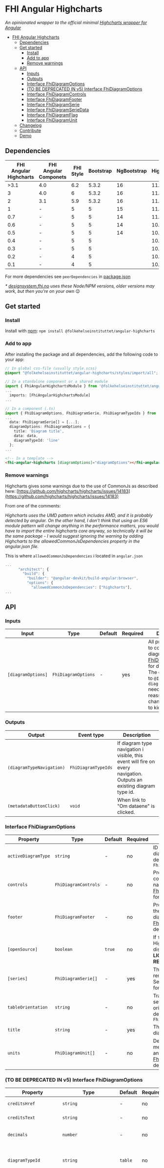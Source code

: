 # FHI Angular Highcharts

_An opinionated wrapper to the official minimal [Highcharts wrapper for Angular](https://github.com/highcharts/highcharts-angular)_

- [FHI Angular Highcharts](#fhi-angular-highcharts)
  - [Dependencies](#dependencies)
  - [Get started](#get-started)
    - [Install](#install)
    - [Add to app](#add-to-app)
    - [Remove warnings](#remove-warnings)
  - [API](#api)
    - [Inputs](#inputs)
    - [Outputs](#outputs)
    - [Interface FhiDiagramOptions](#interface-fhidiagramoptions)
    - [(TO BE DEPRECATED IN v5) Interface FhiDiagramOptions](#to-be-deprecated-in-v5-interface-fhidiagramoptions)
    - [Interface FhiDiagramControls](#interface-fhidiagramcontrols)
    - [Interface FhiDiagramFooter](#interface-fhidiagramfooter)
    - [Interface FhiDiagramSerie](#interface-fhidiagramserie)
    - [Interface FhiDiagramSerieData](#interface-fhidiagramseriedata)
    - [Interface FhiDiagramFlag](#interface-fhidiagramflag)
    - [Interface FhiDiagramUnit](#interface-fhidiagramunit)
  - [Changelog](#changelog)
  - [Contribute](#contribute)
  - [Demo](#demo)

## Dependencies

| FHI Angular Highcharts | FHI Angular Componets | FHI Style | Bootstrap | NgBootstrap | Highcharts | Highcharts Angular | Angular | Node/NPM |
| ---------------------- | --------------------- | --------- | --------- | ----------- | ---------- | ------------------ | ------- | -------- |
| >3.1                   | 4.0                   | 6.2       | 5.3.2     | 16          | 11.4       | 4.0                | 17      | 18/10 *  |
| 3                      | 4.0                   | 6         | 5.3.2     | 16          | 11.1       | 4.0                | 17      | 18/10 *  |
| 2                      | 3.1                   | 5.9       | 5.3.2     | 16          | 11.1       | 4.0                | 17      | 18/10 *  |
| 1                      | -                     | 5         | 5         | 15          | 11.1       | 4.0                | 16      | 18/9 *   |
| 0.7                    | -                     | 5         | 5         | 14          | 11.1       | 3.1.2              | 15      | 18/9 *   |
| 0.6                    | -                     | 5         | 5         | 14          | 10.3.3     | 3.1                | 15      | 18/9 *   |
| 0.5                    | -                     | 5         | 5         | 14          | 10.3.3     | 3.1                | 15      | 18/9 *   |
| 0.4                    | -                     | 5         | 5         |             | 10.3.3     | 3.1                | 15      | 18/9 *   |
| 0.3                    | -                     | 5         | 5         |             | 10.3.3     | 3.1                | 15      | 18/9 *   |
| 0.2                    | -                     | 4         | 5         |             | 10.3.3     | 3.1                | 15      | 18/9 *   |
| 0.1                    | -                     | 4         | 5         |             | 10.3       | 3                  | 14      | 16/8 *   |

For more dependencies see `peerDependencies` in [package.json](https://github.com/folkehelseinstituttet/Fhi.Frontend.Demo/blob/dev/projects/fhi-angular-highcharts/package.json)

_* [designsystem.fhi.no](https://designsystem.fhi.no) uses these Node/NPM versions, older versions may work, but then you're on your own_ :wink:

## Get started

### Install

Install with [npm](https://www.npmjs.com): `npm install @folkehelseinstituttet/angular-highcharts`

### Add to app

After installing the package and all dependencies, add the following code to your app:

```scss
// In global css-file (usually style.scss)
@import "@folkehelseinstituttet/angular-highcharts/styles/import/all";
```

```ts
// In a standalone component or a shared module
import { FhiAngularHighchartsModule } from '@folkehelseinstituttet/angular-highcharts';
...
  imports: [FhiAngularHighchartsModule]
...
```

```ts
// In a component (.ts)
import { FhiDiagramOptions, FhiDiagramSerie, FhiDiagramTypeIds } from '@folkehelseinstituttet/angular-highcharts';
...
  data: FhiDiagramSerie[] = [...];
  diagramOptions: FhiDiagramOptions = {
    title: 'Diagram title',
    data: data,
    diagramTypeId: 'line'
  };
...
```

```html
<!-- In a template -->
<fhi-angular-highcharts [diagramOptions]="diagramOptions"></fhi-angular-highcharts>
```

### Remove warnings

Highcharts gives some warnings due to the use of CommonJs as described here:
[https://github.com/highcharts/highcharts/issues/14183](https://github.com/highcharts/highcharts/issues/14183)

From one of the comments:

_Highcharts uses the UMD pattern which includes AMD, and it is probably detected by angular. On the other hand, I don't think that using an ES6 module pattern will change anything in the performance matters, you would have to import the entire highcharts core anyway, so technically it will be the same package - I would suggest ignoring the warning by adding Highcharts to the allowedCommonJsDependencies property in the angular.json file._

This is where `allowedCommonJsDependencies` i located in `angular.json`

```js
...
      "architect": {
        "build": {
          "builder": "@angular-devkit/build-angular:browser",
          "options": {
            "allowedCommonJsDependencies": ["highcharts"],
...
```

## API

### Inputs

| Input              | Type                | Default | Required | Description |
| ------------------ | ------------------- | ------- | -------- | ----------- |
| `[diagramOptions]` | `FhiDiagramOptions` | -       | yes      | All properties used to configure the diagram. See [FhiDiagramOptions](#interface-fhidiagramoptions) for details. **NB!** The object sent in to `@Input diagramOptions` needs to be reassigned for change detection to kick in. |

### Outputs

| Output                     | Event type          | Description |
| -------------------------- | ------------------- | ----------- |
| `(diagramTypeNavigation)`  | `FhiDiagramTypeIds` | If diagram type navigation i visible, this event will fire on every navigation. Outputs an existing diagram type id. |
| `(metadataButtonClick)`    | `void`              | When link to "Om dataene" is clicked. |

### Interface FhiDiagramOptions

| Property            | Type                 | Default   | Required | Description |
| ------------------- | -------------------- | --------- | -------- | ----------- |
| `activeDiagramType` | `string`             | -         | no       | ID to specify default diagram type. Values defined by enum `FhiDiagramTypeIds` |
| `controls`          | `FhiDiagramControls` | -         | no       | Properties related to controls like navigation. See [FhiDiagramControls](#interface-fhidiagramcontrols) for details. |
| `footer`            | `FhiDiagramFooter`   | -         | no       | Properties related to the footer below the diagram. See [FhiDiagramFooter](#interface-fhidiagramfooter) for details. |
| `[openSource]`      | `boolean`            | `true`    | no       | If `false`; the link to Highcharts.com disappears, **AND LICENSE IS REQUIRED!** |
| `[series]`          | `FhiDiagramSerie[]`  | -         | yes      | The data used to render a diagram. See [FhiDiagramSerie](#interface-fhidiagramserie) for details. |
| `tableOrientation`  | `string`             | -         | no       | Transpose table by setting preferd orientation. Values defined by enum `FhiTableOrientations` |
| `title`             | `string`             | -         | yes      | The title above the diagram. |
| `units`             | `FhiDiagramUnit[]`   | -         | no       | Decimal count, and metadata for y-axis and tooltip. See [FhiDiagramUnit](#interface-fhidiagramunit) for details. |

### (TO BE DEPRECATED IN v5) Interface FhiDiagramOptions

| Property               | Type                     | Default   | Required | Description |
| ---------------------- | ------------------------ | --------- | -------- | ----------- |
| `creditsHref`          | `string`                 | -         | no       | Link to source ref. in footer. |
| `creditsText`          | `string`                 | -         | no       | Text to source ref. in footer. |
| `decimals`             | `number`                 | -         | no       | How many decimals to show (max) |
| `diagramTypeId`        | `string`                 | `table`   | no       | ID to specify default diagram type. Values defined by enum `FhiDiagramTypeIds` |
| `diagramTypeNavId`     | `string`                 | -         | no       | ID to specify which type of navigation to use. If omitted, no navigation will be rendered. Values defined by enum `DiagramTypeNavIds` |
| `[diagramTypeSubset]`  | `Array<string>`          | -         | no       | ID's for diagram types available in navigation, in addition to `table`. If omitted, all diagram types that are possible for the given series will show in the navigation. Values for each array item defined by enum `FhiDiagramTypeIds` |
| `disclaimer`           | `string`                 | -         | no       | Text at the bootom of the footer used to say something about uncertainty in the data shown in a diagram. |
| `[flags]`              | `Array<FhiDiagramFlag>`  | -         | no       | List of all flags used in `FhiDiagramSerie[]`. |
| `lastUpdated`          | `string`                 | -         | no       | Text after label _Sist oppdatert_ in footer. Free format, but `dd.mm.yyyy` is the most common one. |
| `mapTypeId`            | `MapTypeIds`             | -         | no       | ID to specify map type. If omitted, map will not be available in the diagram navigation. |
| `metadataButton`       | `boolean`                | `false`   | no       | Whether to show a button with an event for custom navigation to your metadata. |
| `showFullScreenButton` | `boolean`                | `false`   | no       | Whether to show a button which opens the diagram in full screen. |

### Interface FhiDiagramControls

| Property                      | Type       | Default | Required | Description |
| ----------------------------- | ---------- | ------- | -------- | ----------- |
| `fullScreenButton`            | `object`   | -       | no       | Properties related to fullScreenButton. |
| `fullScreenButton.show`       | `boolean`  | `false` | yes      | Whether to show a button which opens the diagram in full screen. |
| `metadataButton`              | `object`   | -       | no       | Properties related to metadata button. |
| `metadataButton.show`         | `boolean`  | `false` | yes      | Whether to show a button with an event for custom navigation to your metadata. |
| `navigation`                  | `object`   | -       | no       | Properties related to diagram type navigaton. PS. `navigation.items` will always contain table, therefore no `navigation.items.table` as part of the items interface. |
| `navigation.items.chartTypes` | `string[]` | -       | no       | Chart types to show in diagram type navigaton defined by enum ChartTypeIds. |
| `navigation.items.mapTypes`   | `string[]` | -       | no       | Map types to show in diagram type navigaton defined by enum MapTypeIds. |
| `navigation.show`             | `boolean`  | `false` | yes      | Whether to show diagram type navigaton. |
| `navigation.type`             | `string`   | -       | no       | ID to specify which type of navigation to use defined by enum DiagramTypeNavIds. |
| `tableOrientationButton`      | `object`   | -       | no       | Properties related to tableOrientationButton. |
| `tableOrientationButton.show` | `boolean`  | `false` | yes      | Whether to show a button which toggles rows/columns in the diagram type table. **Not implemented yet, so has no effect atm.** |

### Interface FhiDiagramFooter

| Property       | Type               | Default | Required | Description |
| -------------- | ------------------ | ------- | -------- | ----------- |
| `credits`      | `object`           | -       | no       | Properties related to source ref. |
| `credits.href` | `string`           | -       | yes      | Link to source ref. |
| `credits.text` | `string`           | -       | yes      | Text to source ref. |
| `disclaimer`   | `string`           | -       | no       | Text at the bottom of the footer used to say something about uncertainty in the data shown in a diagram. |
| `[flags]`      | `FhiDiagramFlag[]` | -       | no       | List of all flags used in `FhiDiagramSerie[]`. See [FhiDiagramFlag](#interface-fhidiagramflag) for details. |
| `lastUpdated`  | `string`           | -       | no       | Text after label _Sist oppdatert_ in footer. Free format, but `dd.mm.yyyy` is the most common one. |

### Interface FhiDiagramSerie

| Property | Type                    | Default | Required | Description |
| -------- | ------------------------| ------- | -------- | ----------- |
| `data`   | `FhiDiagramSerieData[]` | -       | yes      | The individual data points in a serie. See [FhiDiagramSerieData](#interface-fhidiagramseriedata) for details. |
| `name`   | `string \| string[]`    | -       | yes      | The name of the serie as shown in the legend. **NB!** The type `string` is an formatted string; pipe (`\|`) is beeing used as seperator between category names if more than one category name is concatenated to one single serie name. To avoid dependency on a given separator, use an array of category names instead. NB! `series` can not contain duplicate `serie.name` |
| `stack`  | `string`                | -       | yes      | This option allows for grouping series in a stacked chart. Only applies to diagramTypeId `barStacked` and `columnStacked`. |

### Interface FhiDiagramSerieData

FhiDiagramSerieData is a custum type for FHI Angular Highcharts, but it is based on the smallest possible subset of the `chart.series.[chart type].data` object [as described under nr 3. here](https://api.highcharts.com/highcharts/series.line.data) (line chart used as example).

| Property | Type               | Default | Required | Description |
| -------- | ------------------ | ------- | -------- | ----------- |
| `name`   | `string`           | -       | yes      | The name of the data point as shown in the tooltip. |
| `y`      | `number \| string` | -       | yes      | The value of the data point. If type is `string` the data point is treated as a flagged value. |

### Interface FhiDiagramFlag

| Property | Type     | Default | Required | Description |
| -------- | -------- | ------- | -------- | ----------- |
| `label`  | `string` | -       | yes      | Description of the flag, ie. _Anonymized_ |
| `symbol` | `string` | -       | yes      | Symbol representing the flag, ie. `:`. |

### Interface FhiDiagramUnit

| Property   | Type     | Default | Required | Description |
| ---------- | -------- | ------- | -------- | ----------- |
| `decimals` | `number` | -       | no       | The decimal count. If not set the decimal count same as in data. Count is **limited to 14** decimals due to loss of precision at runtime above 14. A warning will be given in the consol if more than 14 decimals. |
| `label`    | `string` | -       | yes      | The vertical y-axis label, showing next to the axis line. |
| `symbol`   | `string` | -       | no       | Symbol before or after the value in both tooltip and y-axis. |
| `position` | `string` | -       | no       | Wether the symbol i placed before or after the numbers in the diagram. Possible values: `'start' \| 'end'` |

## Changelog

You find the [changelog here](https://github.com/folkehelseinstituttet/Fhi.Frontend.Demo/blob/fhi-angular-highcharts/latest/projects/fhi-angular-highcharts/CHANGELOG.md).

## Contribute

Read about how to contribute [here](https://github.com/folkehelseinstituttet/Fhi.Frontend.Demo/blob/dev/CONTRIBUTING.md)

## Demo

- Live example in our demo app: [https://designsystem.fhi.no](https://designsystem.fhi.no/developer/modules/Highcharts)
- Repo for demo app: [https://github.com/folkehelseinstituttet/Fhi.Frontend.Demo](https://github.com/folkehelseinstituttet/Fhi.Frontend.Demo)
